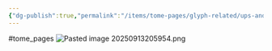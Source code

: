 ```yaml
---
{"dg-publish":true,"permalink":"/items/tome-pages/glyph-related/ups-and-downs/"}
---
```


#tome_pages
![Pasted image 20250913205954.png](/img/user/items/tome%20pages/image%20files/Pasted%20image%2020250913205954.png)